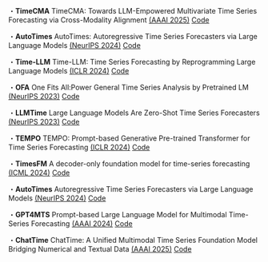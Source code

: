 

・**TimeCMA** TimeCMA: Towards LLM-Empowered Multivariate Time Series Forecasting via Cross-Modality Alignment [(AAAI 2025)](https://arxiv.org/abs/2406.01638) [Code](https://github.com/ChenxiLiu-HNU/TimeCMA.git)

・**AutoTimes** AutoTimes: Autoregressive Time Series Forecasters via Large Language Models [(NeurIPS 2024)](https://arxiv.org/abs/2402.02370) [Code](https://github.com/thuml/AutoTimes.git)

・**Time-LLM** Time-LLM: Time Series Forecasting by Reprogramming Large Language Models [(ICLR 2024)](https://arxiv.org/abs/2310.01728) [Code](https://github.com/KimMeen/Time-LLM.git)

・**OFA** One Fits All:Power General Time Series Analysis by Pretrained LM [(NeurIPS 2023)](https://arxiv.org/abs/2302.11939) [Code](https://github.com/DAMO-DI-ML/NeurIPS2023-One-Fits-All.git)

・**LLMTime** Large Language Models Are Zero-Shot Time Series Forecasters [(NeurIPS 2023)](https://arxiv.org/abs/2310.07820) [Code](https://github.com/ngruver/llmtime.git)

・**TEMPO** TEMPO: Prompt-based Generative Pre-trained Transformer for Time Series Forecasting [(ICLR 2024)](https://arxiv.org/abs/2310.04948) [Code](https://github.com/DC-research/TEMPO.git)

・**TimesFM** A decoder-only foundation model for time-series forecasting [(ICML 2024)](https://arxiv.org/abs/2310.10688) [Code](https://github.com/google-research/timesfm.git)

・**AutoTimes** Autoregressive Time Series Forecasters via Large Language Models [(NeurIPS 2024)](https://arxiv.org/abs/2402.02370) [Code](https://github.com/thuml/AutoTimes.git)

・**GPT4MTS** Prompt-based Large Language Model for Multimodal Time-Series Forecasting [(AAAI 2024)](https://ojs.aaai.org/index.php/AAAI/article/view/30383) [Code](https://github.com/Flora-jia-jfr/GPT4MTS-Prompt-based-Large-Language-Model-for-Multimodal-Time-series-Forecasting.git)

・**ChatTime** ChatTime: A Unified Multimodal Time Series Foundation Model Bridging Numerical and Textual Data [(AAAI 2025)](https://arxiv.org/abs/2412.11376) [Code](https://github.com/ForestsKing/ChatTime.git)




